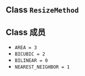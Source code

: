 

## Class  `ResizeMethod` 


## Class 成员
-  `AREA = 3`  []()
-  `BICUBIC = 2`  []()
-  `BILINEAR = 0`  []()
-  `NEAREST_NEIGHBOR = 1`  []()
